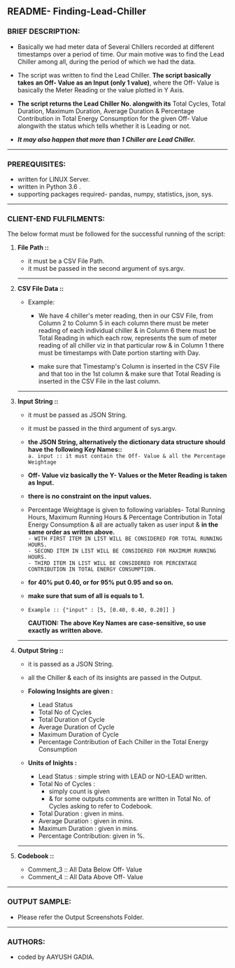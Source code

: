 ## README- Finding-Lead-Chiller


### **BRIEF DESCRIPTION:**

  - Basically we had meter data of Several Chillers recorded at different timestamps over a period of time. Our main motive was to find the Lead Chiller among all, during the period of which we had the data.

  - The script was written to find the Lead Chiller. **The script basically takes an Off- Value as an Input (only 1 value)**, where the Off- Value is basically the Meter Reading or the value plotted in Y Axis. 

  - **The script returns the Lead Chiller No. alongwith its** Total Cycles, Total Duration, Maximum Duration, Average Duration & Percentage Contribution in Total Energy Consumption for the given Off- Value alongwith the status which tells whether it is Leading or not.

  - ***It may also happen that more than 1 Chiller are Lead Chiller.***

-------------------------------------------------------------------------------------------------------------------


### **PREREQUISITES:**

  - written for LINUX Server.
  - written in  Python 3.6 .
  - supporting packages required- pandas, numpy, statistics, json, sys.


-------------------------------------------------------------------------------------------------------------------


### **CLIENT-END FULFILMENTS:**

The below format must be followed for the successful running of the script:  

1. **File Path ::**
   - it must be a CSV File Path.
   - it must be passed in the second argument of sys.argv.
   
   ----------------------------------------------------------------------------------------------------------------
   
2. **CSV File Data ::**

    - Example:  
      - We have 4 chiller's meter reading, then in our CSV File, from Column 2 to Column 5 in each column there must be meter reading of each individual chiller & in Column 6 there must be Total Reading in which each row, represents the sum of meter reading of all chiller viz in that particular row & in Column 1 there must be timestamps with Date portion starting with Day.

      - make sure that Timestamp's Column is inserted in the CSV File and that too in the 1st column & make sure that Total Reading is inserted in the CSV File in the last column. 
   
   ----------------------------------------------------------------------------------------------------------------   

3. **Input String ::**

   - it must be passed as JSON String.
   - it must be passed in the third argument of sys.argv. 
   - **the JSON String, alternatively the dictionary data structure should have the following Key Names::**  
     `a. input :: it must contain the Off- Value & all the Percentage Weightage`

   - **Off- Value viz basically the Y- Values or the Meter Reading is taken as Input.**
   - **there is no constraint on the input values.**

   - Percentage Weightage is given to following variables- Total Running Hours, Maximum Running Hours &   Percentage Contribution in Total Energy Consumption & all are actually taken as user input & **in the same order as written above.**  
     `- WITH FIRST ITEM IN LIST WILL BE CONSIDERED FOR TOTAL RUNNING HOURS.`  
     `- SECOND ITEM IN LIST WILL BE CONSIDERED FOR MAXIMUM RUNNING HOURS.`  
     `- THIRD ITEM IN LIST WILL BE CONSIDERED FOR PERCENTAGE CONTRIBUTION IN TOTAL ENERGY CONSUMPTION.`  

   - **for 40% put 0.40, or for 95% put 0.95 and so on.**  
   - **make sure that sum of all is equals to 1.**  	  

   - `Example :: {"input" : [5, [0.40, 0.40, 0.20]] }`		

        **CAUTION: The above Key Names are case-sensitive, so use exactly as written above.**


   ---------------------------------------------------------------------------------------------------------------


4. **Output String ::**
	  - it is passed as a JSON String.  
	  - all the Chiller & each of its insights are passed in the Output.  
	  - **Folowing Insights are given :**
		- Lead Status  
		- Total No of Cycles  
		- Total Duration of Cycle  
		- Average Duration of Cycle  
		- Maximum Duration of Cycle  
		- Percentage Contribution of Each Chiller in the Total Energy Consumption  
		

	  - **Units of Inights :**  
		- Lead Status            : simple string with LEAD or NO-LEAD written.  
		- Total No of Cycles     : 
		   - simply count is given  
		   - & for some outputs comments are written in Total No. of Cycles asking to refer to Codebook.  
		- Total Duration         : given in mins.  
		- Average Duration       : given in mins.  
		- Maximum Duration       : given in mins.  
		- Percentage Contribution: given in %.  

   ----------------------------------------------------------------------------------------------------------------   

5. **Codebook ::**

    - Comment_3 :: All Data Below Off- Value
    - Comment_4 :: All Data Above Off- Value	  

-------------------------------------------------------------------------------------------------------------------	

### **OUTPUT SAMPLE:**
  -	Please refer the Output Screenshots Folder.
  

-------------------------------------------------------------------------------------------------------------------	

### **AUTHORS:**

  -	coded by AAYUSH GADIA.

   
					  
